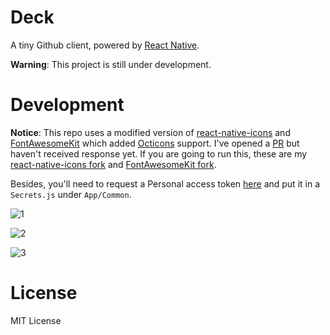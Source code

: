 Deck
====

A tiny Github client, powered by [React Native](https://github.com/facebook/react-native). 

**Warning**: This project is still under development.

Development
===========

**Notice**: This repo uses a modified version of [react-native-icons](https://github.com/corymsmith/react-native-icons) and [FontAwesomeKit](https://github.com/PrideChung/FontAwesomeKit) which added [Octicons](http://octicons.github.com/) support. I've opened a [PR](https://github.com/PrideChung/FontAwesomeKit/pull/50) but haven't received response yet. If you are going to run this, these are my [react-native-icons fork](https://github.com/skyline75489/react-native-icons) and [FontAwesomeKit fork](https://github.com/skyline75489/FontAwesomeKit). 

Besides, you'll need to request a Personal access token [here](https://github.com/settings/tokens) and put it in a `Secrets.js` under `App/Common`.


![1](./Screenshots/1.png)

![2](./Screenshots/2.png)

![3](./Screenshots/3.png)


License
=======

MIT License

